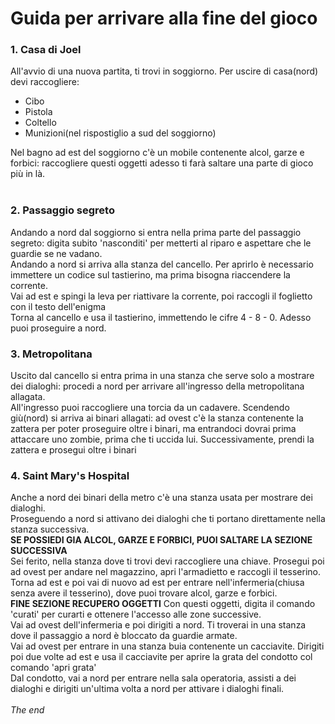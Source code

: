 # Guida per arrivare alla fine del gioco
### 1. Casa di Joel

All'avvio di una nuova partita, ti trovi in soggiorno. Per uscire di casa(nord) devi raccogliere:
- Cibo
- Pistola
- Coltello
- Munizioni(nel rispostiglio a sud del soggiorno)

Nel bagno ad est del soggiorno c'è un mobile contenente alcol, garze e forbici: raccogliere questi oggetti adesso ti farà saltare una parte di gioco più in là.  
<br>

### 2. Passaggio segreto
Andando a nord dal soggiorno si entra nella prima parte del passaggio segreto: digita subito 'nasconditi' per metterti al riparo e aspettare che le guardie se ne vadano.  
Andando a nord si arriva alla stanza del cancello. Per aprirlo è necessario immettere un codice sul tastierino, ma prima bisogna riaccendere la corrente.  
Vai ad est e spingi la leva per riattivare la corrente, poi raccogli il foglietto con il testo dell'enigma  
Torna al cancello e usa il tastierino, immettendo le cifre 4 - 8 - 0. Adesso puoi proseguire a nord.
<br>

### 3. Metropolitana
Uscito dal cancello si entra prima in una stanza che serve solo a mostrare dei dialoghi: procedi a nord per arrivare all'ingresso della metropolitana allagata.  
All'ingresso puoi raccogliere una torcia da un cadavere. Scendendo giù(nord) si arriva ai binari allagati: ad ovest c'è la stanza contenente la zattera per poter proseguire oltre i binari, ma
entrandoci dovrai prima attaccare uno zombie, prima che ti uccida lui. Successivamente, prendi la zattera e prosegui oltre i binari
<br>

### 4. Saint Mary's Hospital
Anche a nord dei binari della metro c'è una stanza usata per mostrare dei dialoghi.  
Proseguendo a nord si attivano dei dialoghi che ti portano direttamente nella stanza successiva.  
**SE POSSIEDI GIA ALCOL, GARZE E FORBICI, PUOI SALTARE LA SEZIONE SUCCESSIVA**  
Sei ferito, nella stanza dove ti trovi devi raccogliere una chiave. Prosegui poi ad ovest per andare nel magazzino, apri l'armadietto e raccogli il tesserino.  
Torna ad est e poi vai di nuovo ad est per entrare nell'infermeria(chiusa senza avere il tesserino), dove puoi trovare alcol, garze e forbici.  
**FINE SEZIONE RECUPERO OGGETTI**
Con questi oggetti, digita il comando 'curati' per curarti e ottenere l'accesso alle zone successive.  
Vai ad ovest dell'infermeria e poi dirigiti a nord. Ti troverai in una stanza dove il passaggio a nord è bloccato da guardie armate.  
Vai ad ovest per entrare in una stanza buia contenente un cacciavite. Dirigiti poi due volte ad est e usa il cacciavite per aprire la grata del condotto col comando 'apri grata'  
Dal condotto, vai a nord per entrare nella sala operatoria, assisti a dei dialoghi e dirigiti un'ultima volta a nord per attivare i dialoghi finali.  
<br>
*The end*

